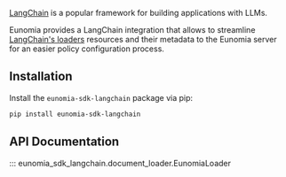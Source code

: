 [LangChain][langchain-website] is a popular framework for building applications with LLMs.

Eunomia provides a LangChain integration that allows to streamline [LangChain's loaders][langchain-loaders-docs] resources and their metadata to the Eunomia server for an easier policy configuration process.

## Installation

Install the `eunomia-sdk-langchain` package via pip:

```bash
pip install eunomia-sdk-langchain
```

## API Documentation

::: eunomia_sdk_langchain.document_loader.EunomiaLoader

[langchain-website]: https://www.langchain.com/
[langchain-loaders-docs]: https://python.langchain.com/docs/concepts/document_loaders/

